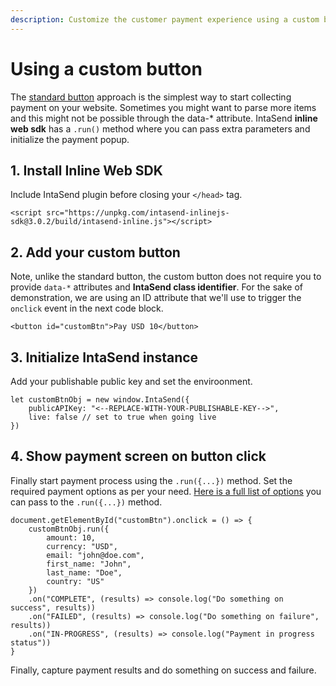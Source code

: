 ```yaml
---
description: Customize the customer payment experience using a custom button.
---
```


# Using a custom button

The [standard button](payment-button.md) approach is the simplest way to start collecting payment on your website. Sometimes you might want to parse more items and this might not be possible through the data-\* attribute. IntaSend **inline web sdk** has a `.run()` method where you can pass extra parameters and initialize the payment popup.

## 1. Install Inline Web SDK

Include IntaSend plugin before closing your `</head>` tag.

```
<script src="https://unpkg.com/intasend-inlinejs-sdk@3.0.2/build/intasend-inline.js"></script>
```

## 2. Add your custom button

Note, unlike the standard button, the custom button does not require you to provide `data-*` attributes and **IntaSend class identifier**. For the sake of demonstration, we are using an ID attribute that we'll use to trigger the `onclick` event in the next code block.

```
<button id="customBtn">Pay USD 10</button>
```

## 3. Initialize IntaSend instance

Add your publishable public key and set the enviroonment.

```
let customBtnObj = new window.IntaSend({
    publicAPIKey: "<--REPLACE-WITH-YOUR-PUBLISHABLE-KEY-->",
    live: false // set to true when going live
})
```

## 4. Show payment screen on button click

Finally start payment process using the `.run({...})` method. Set the required payment options as per your need. [Here is a full list of options](payment-data-parameters.md) you can pass to the `.run({...})` method.

```
document.getElementById("customBtn").onclick = () => {
    customBtnObj.run({
        amount: 10,
        currency: "USD",
        email: "john@doe.com",
        first_name: "John",
        last_name: "Doe",
        country: "US"
    })
    .on("COMPLETE", (results) => console.log("Do something on success", results))
    .on("FAILED", (results) => console.log("Do something on failure", results))
    .on("IN-PROGRESS", (results) => console.log("Payment in progress status"))
}
```

Finally, capture payment results and do something on success and failure.
